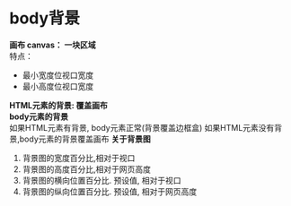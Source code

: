 # body背景

**画布 canvas： 一块区域**  
特点：  
 * 最小宽度位视口宽度
 * 最小高度位视口宽度

**HTML元素的背景: 覆盖画布**  
**body元素的背景**  
 如果HTML元素有背景, body元素正常(背景覆盖边框盒)
 如果HTML元素没有背景,body元素的背景覆盖画布
**关于背景图**  
1. 背景图的宽度百分比,相对于视口
2. 背景图的高度百分比,相对于网页高度
3. 背景图的横向位置百分比. 预设值, 相对于视口
4. 背景图的纵向位置百分比. 预设值, 相对于网页高度
